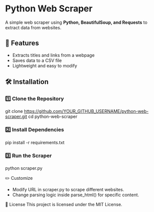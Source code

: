 # Python Web Scraper

A simple web scraper using **Python, BeautifulSoup, and Requests** to extract data from websites.

## 📌 Features
- Extracts titles and links from a webpage
- Saves data to a CSV file
- Lightweight and easy to modify

## 🛠 Installation

### 1️⃣ Clone the Repository
git clone https://github.com/YOUR_GITHUB_USERNAME/python-web-scraper.git
cd python-web-scraper

### 2️⃣ Install Dependencies
pip install -r requirements.txt

### 3️⃣ Run the Scraper
python scraper.py

✏️ Customize
- Modify URL in scraper.py to scrape different websites.
- Change parsing logic inside parse_html() for specific content.

📝 License
This project is licensed under the MIT License.
